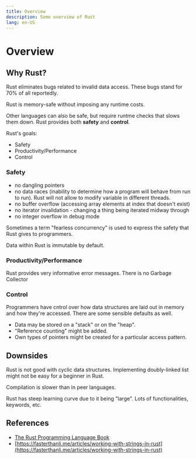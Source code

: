 ```yaml
---
title: Overview
description: Some overview of Rust
lang: en-US
---
```


# Overview

## Why Rust?

Rust eliminates bugs related to invalid data access. These bugs stand for 70% of
all reportedly.

Rust is memory-safe without imposing any runtime costs.

Other languages can also be safe, but require runtme checks that slows them
down. Rust provides both **safety** and **control**.

Rust's goals:

- Safety
- Productivity/Performance
- Control

### Safety

- no dangling pointers
- no data races (inability to determine how a program will behave from run to
  run). Rust will not allow to modify variable in different threads.
- no buffer overflow (accessing array elements at index that doesn't exist)
- no iterator invalidation - changing a thing being iterated midway through
- no integer overflow in debug mode

Sometimes a term "fearless concurrency" is used to express the safety that Rust
gives to programmers.

Data within Rust is immutable by default.

### Productivity/Performance

Rust provides very informative error messages.
There is no Garbage Collector

### Control

Programmers have cntrol over how data structures are laid out in memory and how
they're accessed. There are some sensible defaults as well.

- Data may be stored on a "stack" or on the "heap".
- "Reference counting" might be added.
- Own types of pointers might be created for a particular access pattern.

## Downsides

Rust is not good with cyclic data structures. Implementing doubly-linked list
might not be easy for a beginner in Rust.

Compilation is slower than in peer languages.

Rust has steep learning curve due to it being "large". Lots of functionalities,
keywords, etc.

## References

- [The Rust Programming Language Book](https://doc.rust-lang.org/book/)
- [https://fasterthanli.me/articles/working-with-strings-in-rust](https://fasterthanli.me/articles/working-with-strings-in-rust)